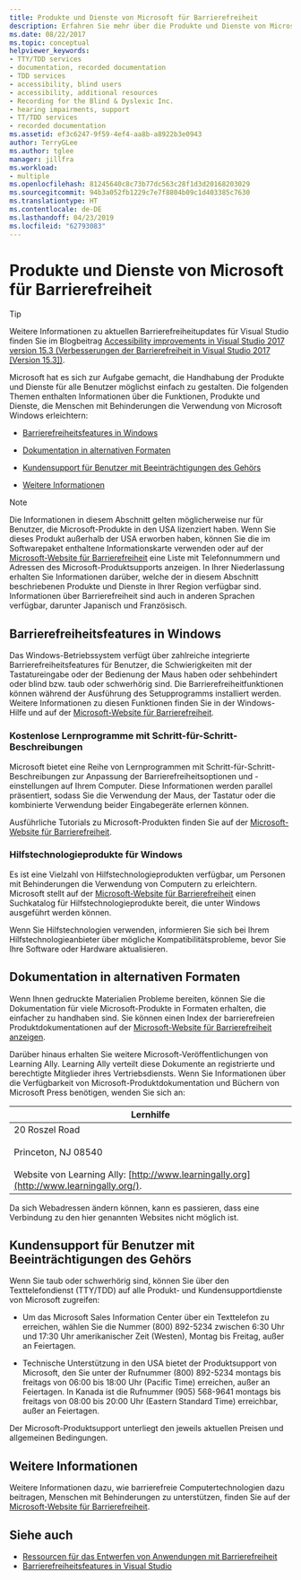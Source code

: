 ```yaml
---
title: Produkte und Dienste von Microsoft für Barrierefreiheit
description: Erfahren Sie mehr über die Produkte und Dienste von Microsoft, die dabei helfen können, den Zugriff auf unsere Betriebssysteme, Programme und Anwendungen für jeden zu verbessern, einschließlich für Personen mit Behinderungen.
ms.date: 08/22/2017
ms.topic: conceptual
helpviewer_keywords:
- TTY/TDD services
- documentation, recorded documentation
- TDD services
- accessibility, blind users
- accessibility, additional resources
- Recording for the Blind & Dyslexic Inc.
- hearing impairments, support
- TT/TDD services
- recorded documentation
ms.assetid: ef3c6247-9f59-4ef4-aa8b-a8922b3e0943
author: TerryGLee
ms.author: tglee
manager: jillfra
ms.workload:
- multiple
ms.openlocfilehash: 81245640c8c73b77dc563c28f1d3d20168203029
ms.sourcegitcommit: 94b3a052fb1229c7e7f8804b09c1d403385c7630
ms.translationtype: HT
ms.contentlocale: de-DE
ms.lasthandoff: 04/23/2019
ms.locfileid: "62793083"
---
```

# <a name="accessibility-products-and-services-from-microsoft"></a>Produkte und Dienste von Microsoft für Barrierefreiheit

> [!TIP]
> Weitere Informationen zu aktuellen Barrierefreiheitupdates für Visual Studio finden Sie im Blogbeitrag [Accessibility improvements in Visual Studio 2017 version 15.3 (Verbesserungen der Barrierefreiheit in Visual Studio 2017 [Version 15.3])](https://devblogs.microsoft.com/visualstudio/accessibility-improvements-in-visual-studio-2017-version-15-3/).

Microsoft hat es sich zur Aufgabe gemacht, die Handhabung der Produkte und Dienste für alle Benutzer möglichst einfach zu gestalten. Die folgenden Themen enthalten Informationen über die Funktionen, Produkte und Dienste, die Menschen mit Behinderungen die Verwendung von Microsoft Windows erleichtern:

- [Barrierefreiheitsfeatures in Windows](../../ide/reference/accessibility-products-and-services-from-microsoft.md#windows)

- [Dokumentation in alternativen Formaten](../../ide/reference/accessibility-products-and-services-from-microsoft.md#altfortmats)

- [Kundensupport für Benutzer mit Beeinträchtigungen des Gehörs](../../ide/reference/accessibility-products-and-services-from-microsoft.md#hearing)

- [Weitere Informationen](../../ide/reference/accessibility-products-and-services-from-microsoft.md#moreinfo)

> [!NOTE]
> Die Informationen in diesem Abschnitt gelten möglicherweise nur für Benutzer, die Microsoft-Produkte in den USA lizenziert haben. Wenn Sie dieses Produkt außerhalb der USA erworben haben, können Sie die im Softwarepaket enthaltene Informationskarte verwenden oder auf der [Microsoft-Website für Barrierefreiheit](http://go.microsoft.com/fwlink/?LinkId=8431) eine Liste mit Telefonnummern und Adressen des Microsoft-Produktsupports anzeigen. In Ihrer Niederlassung erhalten Sie Informationen darüber, welche der in diesem Abschnitt beschriebenen Produkte und Dienste in Ihrer Region verfügbar sind. Informationen über Barrierefreiheit sind auch in anderen Sprachen verfügbar, darunter Japanisch und Französisch.

## <a name="windows"></a> Barrierefreiheitsfeatures in Windows

 Das Windows-Betriebssystem verfügt über zahlreiche integrierte Barrierefreiheitsfeatures für Benutzer, die Schwierigkeiten mit der Tastatureingabe oder der Bedienung der Maus haben oder sehbehindert oder blind bzw. taub oder schwerhörig sind. Die Barrierefreiheitfunktionen können während der Ausführung des Setupprogramms installiert werden. Weitere Informationen zu diesen Funktionen finden Sie in der Windows-Hilfe und auf der [Microsoft-Website für Barrierefreiheit](http://go.microsoft.com/fwlink/?LinkId=8431).

### <a name="free-step-by-step-tutorials"></a>Kostenlose Lernprogramme mit Schritt-für-Schritt-Beschreibungen

 Microsoft bietet eine Reihe von Lernprogrammen mit Schritt-für-Schritt-Beschreibungen zur Anpassung der Barrierefreiheitsoptionen und -einstellungen auf Ihrem Computer. Diese Informationen werden parallel präsentiert, sodass Sie die Verwendung der Maus, der Tastatur oder die kombinierte Verwendung beider Eingabegeräte erlernen können.

 Ausführliche Tutorials zu Microsoft-Produkten finden Sie auf der [Microsoft-Website für Barrierefreiheit](http://go.microsoft.com/fwlink/?LinkId=8431).

### <a name="assistive-technology-products-for-windows"></a>Hilfstechnologieprodukte für Windows

 Es ist eine Vielzahl von Hilfstechnologieprodukten verfügbar, um Personen mit Behinderungen die Verwendung von Computern zu erleichtern. Microsoft stellt auf der [Microsoft-Website für Barrierefreiheit](http://go.microsoft.com/fwlink/?LinkId=8431) einen Suchkatalog für Hilfstechnologieprodukte bereit, die unter Windows ausgeführt werden können.

 Wenn Sie Hilfstechnologien verwenden, informieren Sie sich bei Ihrem Hilfstechnologieanbieter über mögliche Kompatibilitätsprobleme, bevor Sie Ihre Software oder Hardware aktualisieren.

## <a name="altfortmats"></a> Dokumentation in alternativen Formaten

Wenn Ihnen gedruckte Materialien Probleme bereiten, können Sie die Dokumentation für viele Microsoft-Produkte in Formaten erhalten, die einfacher zu handhaben sind. Sie können einen Index der barrierefreien Produktdokumentationen auf der [Microsoft-Website für Barrierefreiheit anzeigen](http://go.microsoft.com/fwlink/?LinkId=8431).

Darüber hinaus erhalten Sie weitere Microsoft-Veröffentlichungen von Learning Ally. Learning Ally verteilt diese Dokumente an registrierte und berechtigte Mitglieder ihres Vertriebsdiensts. Wenn Sie Informationen über die Verfügbarkeit von Microsoft-Produktdokumentation und Büchern von Microsoft Press benötigen, wenden Sie sich an:

|Lernhilfe|
| - |
|20 Roszel Road<br /><br /> Princeton, NJ 08540<br /><br /> Website von Learning Ally: [http://www.learningally.org](http://www.learningally.org/).|

Da sich Webadressen ändern können, kann es passieren, dass eine Verbindung zu den hier genannten Websites nicht möglich ist.

## <a name="hearing"></a> Kundensupport für Benutzer mit Beeinträchtigungen des Gehörs

Wenn Sie taub oder schwerhörig sind, können Sie über den Texttelefondienst (TTY/TDD) auf alle Produkt- und Kundensupportdienste von Microsoft zugreifen:

- Um das Microsoft Sales Information Center über ein Texttelefon zu erreichen, wählen Sie die Nummer (800) 892-5234 zwischen 6:30 Uhr und 17:30 Uhr amerikanischer Zeit (Westen), Montag bis Freitag, außer an Feiertagen.

- Technische Unterstützung in den USA bietet der Produktsupport von Microsoft, den Sie unter der Rufnummer (800) 892-5234 montags bis freitags von 06:00 bis 18:00 Uhr (Pacific Time) erreichen, außer an Feiertagen. In Kanada ist die Rufnummer (905) 568-9641 montags bis freitags von 08:00 bis 20:00 Uhr (Eastern Standard Time) erreichbar, außer an Feiertagen.

Der Microsoft-Produktsupport unterliegt den jeweils aktuellen Preisen und allgemeinen Bedingungen.

## <a name="moreinfo"></a> Weitere Informationen

Weitere Informationen dazu, wie barrierefreie Computertechnologien dazu beitragen, Menschen mit Behinderungen zu unterstützen, finden Sie auf der [Microsoft-Website für Barrierefreiheit](http://go.microsoft.com/fwlink/?LinkId=8431).

## <a name="see-also"></a>Siehe auch

* [Ressourcen für das Entwerfen von Anwendungen mit Barrierefreiheit](../../ide/reference/resources-for-designing-accessible-applications.md)
* [Barrierefreiheitsfeatures in Visual Studio](../../ide/reference/accessibility-features-of-visual-studio.md)
